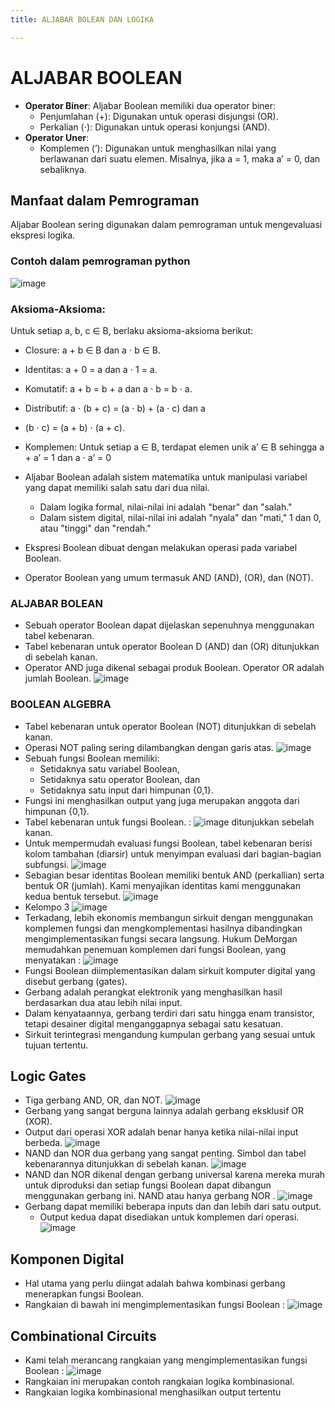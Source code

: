 ```yaml
---
title: ALJABAR BOLEAN DAN LOGIKA

---
```


# ALJABAR BOOLEAN
* **Operator Biner**:
Aljabar Boolean memiliki dua operator biner:
    * Penjumlahan (+): Digunakan untuk operasi disjungsi (OR).
    * Perkalian (⋅): Digunakan untuk operasi konjungsi (AND).
* **Operator Uner**:
    * Komplemen (’): Digunakan untuk menghasilkan nilai yang berlawanan dari suatu elemen. Misalnya, jika a = 1, maka a’ = 0, dan sebaliknya.
## Manfaat dalam Pemrograman
Aljabar Boolean sering digunakan dalam pemrograman untuk mengevaluasi ekspresi logika.
### Contoh dalam pemrograman python
![image](https://hackmd.io/_uploads/SJEAUrt1Jl.png)

### Aksioma-Aksioma:
Untuk setiap a, b, c ∈ B, berlaku aksioma-aksioma berikut:
* Closure: a + b ∈ B dan a ⋅ b ∈ B.
* Identitas: a + 0 = a dan a ⋅ 1 = a.
* Komutatif: a + b = b + a dan a ⋅ b = b ⋅ a.
* Distributif: a ⋅ (b + c) = (a ⋅ b) + (a ⋅ c) dan a
* (b ⋅ c) = (a + b) ⋅ (a + c).
* Komplemen: Untuk setiap a ∈ B, terdapat elemen unik a’ ∈ B sehingga a + a’ = 1 dan a ⋅ a’ = 0

* Aljabar Boolean adalah sistem matematika untuk manipulasi variabel yang dapat memiliki salah satu dari dua nilai.
    * Dalam logika formal, nilai-nilai ini adalah "benar" dan "salah."
    * Dalam sistem digital, nilai-nilai ini adalah "nyala" dan "mati," 1 dan 0, atau "tinggi" dan "rendah."
* Ekspresi Boolean dibuat dengan melakukan operasi pada variabel Boolean.
* Operator Boolean yang umum termasuk AND (AND), (OR), dan (NOT).

### ALJABAR BOLEAN
* Sebuah operator Boolean dapat dijelaskan sepenuhnya menggunakan tabel kebenaran.
* Tabel kebenaran untuk operator Boolean D (AND) dan (OR) ditunjukkan di sebelah kanan.
* Operator AND  juga dikenal sebagai produk Boolean. Operator OR adalah jumlah Boolean.
![image](https://hackmd.io/_uploads/rkgIdrK11e.png)

### BOOLEAN ALGEBRA
* Tabel kebenaran untuk operator Boolean (NOT) ditunjukkan di sebelah kanan.
* Operasi NOT paling sering dilambangkan dengan garis atas.
![image](https://hackmd.io/_uploads/rJgyKrKkkl.png)
* Sebuah fungsi Boolean memiliki:
    * Setidaknya satu variabel Boolean,
    * Setidaknya satu operator Boolean, dan
    * Setidaknya satu input dari himpunan {0,1}.
* Fungsi ini menghasilkan output yang juga merupakan anggota dari himpunan {0,1}.
* Tabel kebenaran untuk fungsi Boolean. : 
 ![image](https://hackmd.io/_uploads/rJvVcSFJyg.png)
ditunjukkan sebelah kanan.
* Untuk mempermudah evaluasi fungsi Boolean, tabel kebenaran berisi kolom tambahan (diarsir) untuk menyimpan evaluasi dari bagian-bagian subfungsi.
![image](https://hackmd.io/_uploads/ByDu5Bt1ke.png)
* Sebagian besar identitas Boolean memiliki bentuk AND (perkallian) serta bentuk OR (jumlah). Kami menyajikan identitas kami menggunakan kedua bentuk tersebut. 
![image](https://hackmd.io/_uploads/ryincSKJ1g.png)
* Kelompo 3
![image](https://hackmd.io/_uploads/SkrxjSKJye.png)
* Terkadang, lebih ekonomis membangun sirkuit dengan menggunakan komplemen fungsi dan mengkomplementasi hasilnya dibandingkan mengimplementasikan fungsi secara langsung. Hukum DeMorgan memudahkan penemuan komplemen dari fungsi Boolean, yang menyatakan : 
![image](https://hackmd.io/_uploads/SyD4oHtyye.png)
* Fungsi Boolean diimplementasikan dalam sirkuit komputer digital yang disebut gerbang (gates). 
* Gerbang adalah perangkat elektronik yang menghasilkan hasil berdasarkan dua atau lebih nilai input.
* Dalam kenyataannya, gerbang terdiri dari satu hingga enam transistor, tetapi desainer digital menganggapnya sebagai satu kesatuan.
* Sirkuit terintegrasi mengandung kumpulan gerbang yang sesuai untuk tujuan tertentu.

## Logic Gates
* Tiga gerbang AND, OR, dan  NOT.
![image](https://hackmd.io/_uploads/rkv0jrYJJx.png)
* Gerbang yang sangat berguna lainnya adalah gerbang eksklusif OR (XOR).
* Output dari operasi XOR adalah benar hanya ketika nilai-nilai input berbeda.
![image](https://hackmd.io/_uploads/Bykv3rFJJg.png)
* NAND dan NOR dua gerbang yang sangat penting. Simbol dan tabel kebenarannya ditunjukkan di sebelah kanan. 
![image](https://hackmd.io/_uploads/SyscnBKyyg.png)
* NAND dan NOR dikenal dengan gerbang universal  karena mereka murah untuk diproduksi dan setiap fungsi Boolean dapat dibangun menggunakan gerbang ini. NAND atau hanya gerbang NOR .
![image](https://hackmd.io/_uploads/rJx16Btykx.png)
* Gerbang dapat memiliki beberapa  inputs dan dan lebih dari satu output.
    * Output kedua dapat disediakan untuk komplemen dari operasi.
![image](https://hackmd.io/_uploads/S1-ETHF1Jl.png)

## Komponen Digital
* Hal utama yang perlu diingat adalah bahwa kombinasi gerbang menerapkan fungsi Boolean.
* Rangkaian di bawah ini mengimplementasikan fungsi Boolean :
![image](https://hackmd.io/_uploads/r1iOCSYyye.png)

## Combinational Circuits
* Kami telah merancang rangkaian yang mengimplementasikan fungsi Boolean :
![image](https://hackmd.io/_uploads/SJ0lyUK1kg.png)
* Rangkaian ini merupakan contoh rangkaian logika kombinasional.
* Rangkaian logika kombinasional menghasilkan output tertentu
